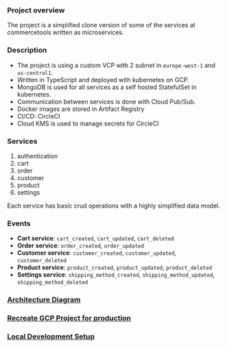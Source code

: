 ### Project overview

The project is a simplified clone version of some of the services at commercetools written as microservices.

### Description

- The project is using a custom VCP with 2 subnet in `europe-west-1` and `us-central1`.
- Written in TypeScript and deployed with kubernetes on GCP.
- MongoDB is used for all services as a self hosted StatefulSet in kubernetes.
- Communication between services is done with Cloud Pub/Sub.
- Docker images are stored in Artifact Registry
- CI/CD: CircleCI
- Cloud KMS is used to manage secrets for CircleCI

### Services

1. authentication
2. cart
3. order
4. customer
5. product
6. settings

Each service has basic crud operations with a highly simplified data model.

### Events

- **Cart service**: `cart_created`, `cart_updated`, `cart_deleted`
- **Order service**: `order_created`, `order_updated`
- **Customer service**: `customer_created`, `customer_updated`, `customer_deleted`
- **Product service**: `product_created`, `product_updated`, `product_deleted`
- **Settings service**: `shipping_method_created`, `shipping_method_updated`, `shipping_method_deleted`

### [Architecture Diagram](/docs/ms-commerce.png)

### [Recreate GCP Project for production](/docs/Recreate_GCP_Project.md)

### [Local Development Setup](/docs/Local_Development_Setup.md)

